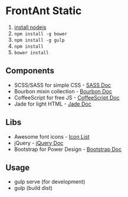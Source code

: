 FrontAnt Static
===============================
1. [install nodejs](http://nodejs.org/download/)
1. `npm install -g bower`
1. `npm install -g gulp`
1. `npm install`
1. `bower install`

Components
----------
* SCSS/SASS for simple CSS - [SASS Doc](http://sass-lang.com/documentation/file.SASS_REFERENCE.html#css_extensions)
* Bourbon mixin collection - [Bourbon Doc](http://bourbon.io/docs/)
* CoffeeScript for free JS - [CoffeeScript Doc](http://coffeescript.org/)
* Jade for light HTML - [Jade Doc](http://jade-lang.com/)

Libs
-----
* Awesome font icons - [Icon List](http://fortawesome.github.io/Font-Awesome/icons/)
* jQuery - [jQuery Doc](http://api.jquery.com/)
* Bootstrap for Power Design - [Bootstrap Doc](http://getbootstrap.com/css/)


Usage
-----------
* gulp serve (for development)
* gulp (build dist)

